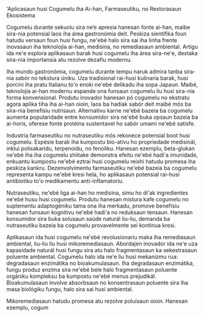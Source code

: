 'Aplicasaun husi Cogumelu iha Ai-han, Farmaseutiku, no Restorasaun Ekosistema

Cogumelu durante sekuolu sira ne’e apresia hanesan fonte ai-han, maibe sira-nia potensial laos iha área gastronómia deit. Peskiza sientífika foun hatudu versaun foun husi fungu, ne'ebé halo sira sai iha linha frente inovasaun iha teknolojia ai-han, medisina, no remediasaun ambiental. Artigu ida ne'e esplora aplikasaun barak husi cogumelu iha área sira-ne'e, destaka sira-nia importansia atu rezolve dezafiu modernu.

Iha mundo gastronómia, cogumelu durante tempu naruk admira tanba sira-nia sabór no tekstura úniku. Uza tradisional rai-husi kulinaria barak, husi porcini iha pratu Italianu to'o enoki ne'ebé delikadu iha sopa Japaun. Maibé, teknolojia ai-han modernu espande ona funsaun cogumelu liu husi sira-nia forma konvensional. Produtu inovador hanesan pó cogumelu no ekstratu agora aplika tiha iha ai-han oioin, laos ba hadiak sabór deit maibé mós ba sira-nia benefísiu nutrisaun. Alternativu karne ne'ebé bazeia ba cogumelu aumenta popularidade entre konsumidor sira ne'ebé buka opsaun bazeia ba ai-horis, oferese fonte protéina sustentavel ho sabór umami ne'ebé satisfe.

Industria farmaseutiku no nutraseutiku mós rekonece potensial boot husi cogumelu. Espésie barak iha kumpostu bio-ativu ho propriedade medisinál, inklui polisakaridu, terpenoidu, no fenoliku. Hanesan ezemplu, beta-glukan ne'ebé iha iha cogumelu shiitake demonstra efeitu ne'ebé hadi'a imunidade, enkuantu kumpostu ne'ebé eztrai husi cogumelu reishi hatudu promesa iha peskiza kankru. Dezenvolvimentu farmaseutiku ne'ebé bazeia ba cogumelu representa kampu ne'ebé kresi hela, ho aplikasaun potensial rai-husi antibiotiku to'o medikamentu anti-inflamatoriu.

Nutraseutiku, ne'ebé liga ai-han ho medisina, simu ho di'ak ingredientes ne'ebé husu husi cogumelu. Produtu hanesan mistura kafe cogumelu no suplementu adaptogéniku tama ona iha merkadu, promove benefísiu hanesan funsaun kognitivu ne'ebé hadi'a no reduksaun tensaun. Hanesan konsumidor sira buka solusaun saúde naturál liu-liu, demanda ba nutraseutiku bazeia ba cogumelu provavelmente sei kontinua kresi.

Aplikasaun ida husi cogumelu ne'ebé revolusionariu maka iha remediasaun ambiental, liu-liu liu husi mikoremediasaun. Abordajen inovador ida ne'e uza kapasidade naturál husi fungu sira atu halo fragmentasaun ka sekestrasaun poluente ambiental. Cogumelu halo ida ne'e liu husi mekanizmu rua: degradasaun enzimátika no bioakumulasaun. Iha degradasaun enzimátika, fungu produz enzima sira ne'ebé bele halo fragmentasaun poluente orgániku kompleksu ba kumpostu ne'ebé menus prejudikál. Bioakumulasaun involve absorbsaun no konsentrasaun poluente sira iha masa biológiku fungu, halo sira sai husi ambiental.

Mikoremediasaun hatudu promesa atu rezolve poluisaun oioin. Hanesan ezemplu, cogum